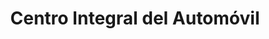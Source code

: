 ---
title: "Centro Integral del Automóvil"
url: /ciudad-autonoma-de-buenos-aires/centro-integral-del-automovil/
shop: Autowerkstatt
---